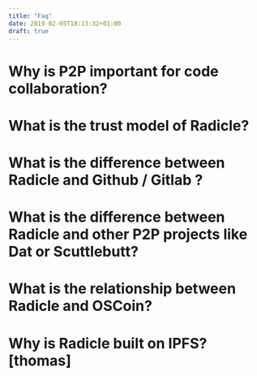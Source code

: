 ```yaml
---
title: "Faq"
date: 2019-02-05T18:13:32+01:00
draft: true
---
```



# Why is P2P important for code collaboration?

# What is the trust model of Radicle?

# What is the difference between Radicle and Github / Gitlab ?

# What is the difference between Radicle and other P2P projects like Dat or Scuttlebutt?

# What is the relationship between Radicle and OSCoin?

# Why is Radicle built on IPFS? [thomas]
